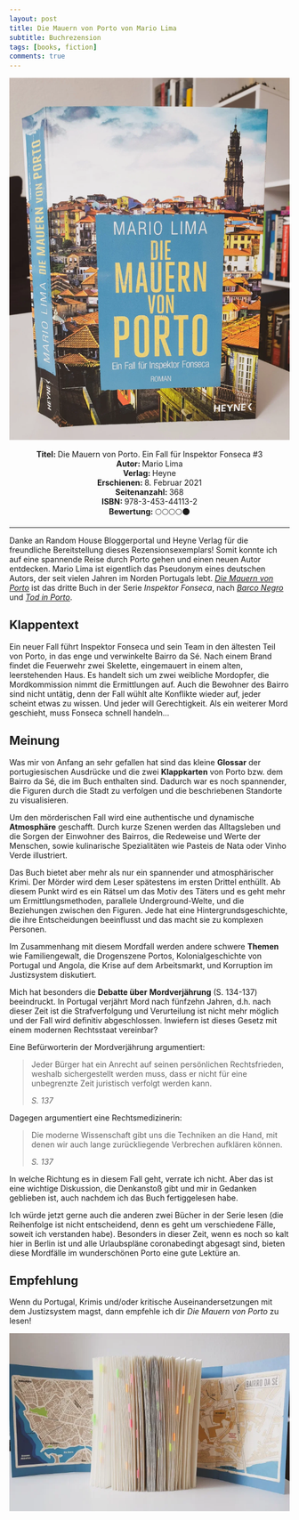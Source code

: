 ```yaml
---
layout: post
title: Die Mauern von Porto von Mario Lima
subtitle: Buchrezension
tags: [books, fiction]
comments: true
---
```


![cover](../assets/img/dieMauernVonPorto_1.jpg)

<div align="center"><strong>Titel: </strong>Die Mauern von Porto. Ein Fall für Inspektor Fonseca #3</div>
<div align="center"><strong>Autor: </strong>Mario Lima</div>
<div align="center"><strong>Verlag: </strong>Heyne</div>
<div align="center"><strong>Erschienen: </strong>8. Februar 2021</div>
<div align="center"><strong>Seitenanzahl: </strong>368</div>
<div align="center"><strong>ISBN: </strong>978-3-453-44113-2</div>
<div align="center"><strong>Bewertung: </strong> 🌕🌕🌕🌕🌑</div>

---

Danke an Random House Bloggerportal und Heyne Verlag für die freundliche Bereitstellung dieses Rezensionsexemplars! Somit konnte ich auf eine spannende Reise durch Porto gehen und einen neuen Autor entdecken. Mario Lima ist eigentlich das Pseudonym eines deutschen Autors, der seit vielen Jahren im Norden Portugals lebt. *[Die Mauern von Porto](https://shop.randomhouse.de/shop/article/42754860/mario_lima_die_mauern_von_porto.html)* ist das dritte Buch in der Serie *Inspektor Fonseca*, nach *[Barco Negro](https://shop.randomhouse.de/shop/article/30206421/mario_lima_barco_negro.html)* und *[Tod in Porto](https://shop.randomhouse.de/shop/article/38461864/mario_lima_tod_in_porto.html)*.

Klappentext
-----------

Ein neuer Fall führt Inspektor Fonseca und sein Team in den ältesten Teil von Porto, in das enge und verwinkelte Bairro da Sé. Nach einem Brand findet die Feuerwehr zwei Skelette, eingemauert in einem alten, leerstehenden Haus. Es handelt sich um zwei weibliche Mordopfer, die Mordkommission nimmt die Ermittlungen auf. Auch die Bewohner des Bairro sind nicht untätig, denn der Fall wühlt alte Konflikte wieder auf, jeder scheint etwas zu wissen. Und jeder will Gerechtigkeit. Als ein weiterer Mord geschieht, muss Fonseca schnell handeln...

Meinung
-------

Was mir von Anfang an sehr gefallen hat sind das kleine **Glossar** der portugiesischen Ausdrücke und die zwei **Klappkarten** von Porto bzw. dem Bairro da Sé, die im Buch enthalten sind. Dadurch war es noch spannender, die Figuren durch die Stadt zu verfolgen und die beschriebenen Standorte zu visualisieren.

Um den mörderischen Fall wird eine authentische und dynamische **Atmosphäre** geschafft. Durch kurze Szenen werden das Alltagsleben und die Sorgen der Einwohner des Bairros, die Redeweise und Werte der Menschen, sowie kulinarische Spezialitäten wie Pasteis de Nata oder Vinho Verde illustriert.

Das Buch bietet aber mehr als nur ein spannender und atmosphärischer Krimi. Der Mörder wird dem Leser spätestens im ersten Drittel enthüllt. Ab diesem Punkt wird es ein Rätsel um das Motiv des Täters und es geht mehr um Ermittlungsmethoden, parallele Underground-Welte, und die Beziehungen zwischen den Figuren. Jede hat eine Hintergrundsgeschichte, die ihre Entscheidungen beeinflusst und das macht sie zu komplexen Personen.

Im Zusammenhang mit diesem Mordfall werden andere schwere **Themen** wie Familiengewalt, die Drogenszene Portos, Kolonialgeschichte von Portugal und Angola, die Krise auf dem Arbeitsmarkt, und Korruption im Justizsystem diskutiert.

Mich hat besonders die **Debatte über** **Mordverjährung** (S. 134-137) beeindruckt. In Portugal verjährt Mord nach fünfzehn Jahren, d.h. nach dieser Zeit ist die Strafverfolgung und Verurteilung ist nicht mehr möglich und der Fall wird definitiv abgeschlossen. Inwiefern ist dieses Gesetz mit einem modernen Rechtsstaat vereinbar?

Eine Befürworterin der Mordverjährung argumentiert:

> Jeder Bürger hat ein Anrecht auf seinen persönlichen Rechtsfrieden, weshalb sichergestellt werden muss, dass er nicht für eine unbegrenzte Zeit juristisch verfolgt werden kann.
>
> *S. 137*

Dagegen argumentiert eine Rechtsmedizinerin:

> Die moderne Wissenschaft gibt uns die Techniken an die Hand, mit denen wir auch lange zurückliegende Verbrechen aufklären können.
>
> *S. 137*

In welche Richtung es in diesem Fall geht, verrate ich nicht. Aber das ist eine wichtige Diskussion, die Denkanstoß gibt und mir in Gedanken geblieben ist, auch nachdem ich das Buch fertiggelesen habe.

Ich würde jetzt gerne auch die anderen zwei Bücher in der Serie lesen (die Reihenfolge ist nicht entscheidend, denn es geht um verschiedene Fälle, soweit ich verstanden habe). Besonders in dieser Zeit, wenn es noch so kalt hier in Berlin ist und alle Urlaubspläne coronabedingt abgesagt sind, bieten diese Mordfälle im wunderschönen Porto eine gute Lektüre an.

Empfehlung
----------

Wenn du Portugal, Krimis und/oder kritische Auseinandersetzungen mit dem Justizsystem magst, dann empfehle ich dir *Die Mauern von Porto* zu lesen!

![cover](../assets/img/dieMauernVonPorto_2.jpg)
